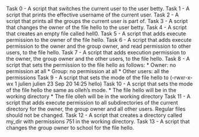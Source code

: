 Task 0 - A script that switches the current user to the user betty.
Task 1 - A script that prints the effective username of the current user.
Task 2 - A script that prints all the groups the current user is part of.
Task 3 - A script that changes the owner of the file hello to the user betty.
Task 4 - A script that creates an empty file called hell0.
Task 5 - A script that adds execute permission to the owner of the file hello.
Task 6 - A script that adds execute permission to the owner and the group owner, and read permission to other users, to the file hello.
Task 7 - A script that adds execution permission to the owner, the group owner and the other users, to the file hello.
Task 8 - A script that sets the permission to the file hello as follows:
           * Owner: no permission at all
           * Group: no permission at all
           * Other users: all the permissions
Task 9 - A script that sets the mode of the file hello to (-rwxr-x-wx 1 julien julien 23 Sep 20 14:25 hello)
Task 10 - A script that sets the mode of the file hello the same as olleh’s mode.
           * The file hello will be in the working directory
           * The file olleh will be in the working directory
Task 11 - A script that adds execute permission to all subdirectories of the current directory for the owner, the group owner and all other users. Regular files should not           be changed.
Task 12 - A script that creates a directory called my_dir with permissions 751 in the working directory.
Task 13 - A script that changes the group owner to school for the file hello.
